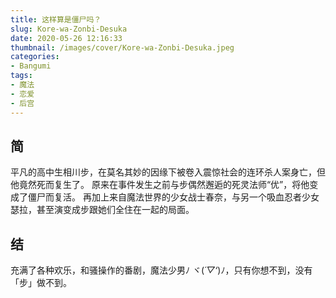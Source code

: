 ```yaml
---
title: 这样算是僵尸吗？
slug: Kore-wa-Zonbi-Desuka
date: 2020-05-26 12:16:33
thumbnail: /images/cover/Kore-wa-Zonbi-Desuka.jpeg
categories:
- Bangumi
tags:
- 魔法
- 恋爱
- 后宫
---
```


## 简

平凡的高中生相川步，在莫名其妙的因缘下被卷入震惊社会的连环杀人案身亡，但他竟然死而复生了。
原来在事件发生之前与步偶然邂逅的死灵法师“优”，将他变成了僵尸而复活。
再加上来自魔法世界的少女战士春奈，与另一个吸血忍者少女瑟拉，甚至演变成步跟她们全住在一起的局面。

## 结

充满了各种欢乐，和骚操作的番剧，魔法少男ﾉ ヾ(*´▽‘*)ﾉ，只有你想不到，没有「步」做不到。
